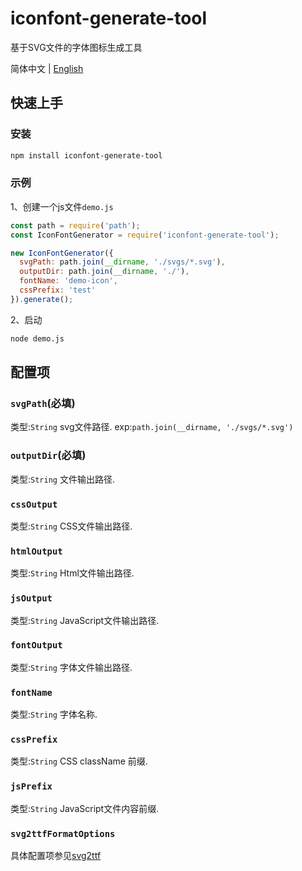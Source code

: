 # iconfont-generate-tool

基于SVG文件的字体图标生成工具

简体中文 | [English](README.md)

## 快速上手

### 安装

```bash
npm install iconfont-generate-tool
```

### 示例

1、创建一个js文件`demo.js`

```javaScript
const path = require('path');
const IconFontGenerator = require('iconfont-generate-tool');

new IconFontGenerator({
  svgPath: path.join(__dirname, './svgs/*.svg'),
  outputDir: path.join(__dirname, './'),
  fontName: 'demo-icon',
  cssPrefix: 'test'
}).generate();
```

2、启动

```bash
node demo.js
```

## 配置项

### `svgPath`(必填)

类型:`String`
svg文件路径. exp:`path.join(__dirname, './svgs/*.svg')`

### `outputDir`(必填)

类型:`String`
文件输出路径.

### `cssOutput`

类型:`String`
CSS文件输出路径.

### `htmlOutput`

类型:`String`
Html文件输出路径.

### `jsOutput`

类型:`String`
JavaScript文件输出路径.

### `fontOutput`

类型:`String`
字体文件输出路径.

### `fontName`

类型:`String`
字体名称.

### `cssPrefix`

类型:`String`
CSS className 前缀.

### `jsPrefix`

类型:`String`
JavaScript文件内容前缀.

### `svg2ttfFormatOptions`

具体配置项参见[svg2ttf](https://github.com/fontello/svg2ttf)
